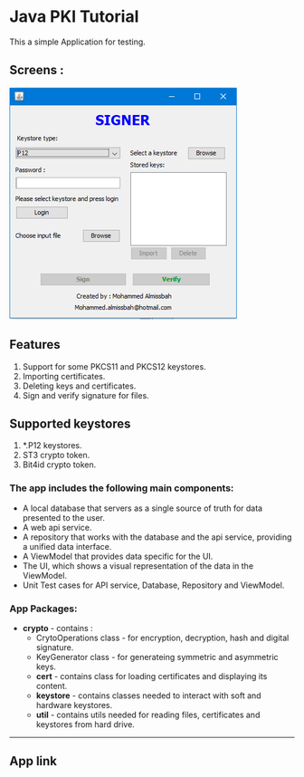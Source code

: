 # Java PKI Tutorial
This a simple Application for testing.

## Screens :
![Drag Racing](signer.PNG)

## Features
1. Support for some PKCS11 and PKCS12 keystores.
2. Importing certificates.
3. Deleting keys and certificates.
4. Sign and verify signature for files.

## Supported keystores
1. *.P12 keystores.
2. ST3 crypto token.
3. Bit4id crypto token.

### The app includes the following main components:

* A local database that servers as a single source of truth for data presented to the user.
* A web api service.
* A repository that works with the database and the api service, providing a unified data interface.
* A ViewModel that provides data specific for the UI.
* The UI, which shows a visual representation of the data in the ViewModel.
* Unit Test cases for API service, Database, Repository and ViewModel.

### App Packages:
* **crypto** - contains :
  * CrytoOperations class - for encryption, decryption, hash and digital signature.
  * KeyGenerator class - for generateing symmetric and asymmetric keys.
  * **cert** - contains class for loading certificates and displaying its content.
  * **keystore** - contains classes needed to interact with soft and hardware keystores.
  * **util** - contains utils needed for reading files, certificates and keystores from hard drive.


------
## App link
